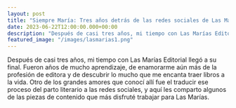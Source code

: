 ```yaml
---
layout: post
title: "Siempre María: Tres años detrás de las redes sociales de Las Marías Editorial"
date: 2023-06-22T12:00:00.000+00:00
description: "Después de casi tres años, mi tiempo con Las Marías Editorial llegó a su final. Fueron años de mucho aprendizaje, de enamorarme aún más de la profesión de editora y de descubrir lo mucho que me encanta traer libros a la vida. Otro de los grandes amores que conocí allí fue el traducir ese proceso del parto literario a las redes sociales, y aquí les comparto algunos de las piezas de contenido que más disfruté trabajar para Las Marías."
featured_image: "/images/lasmarias1.png"
---
```

<p>Después de casi tres años, mi tiempo con Las Marías Editorial llegó a su final. Fueron años de mucho aprendizaje, de enamorarme aún más de la profesión de editora y de descubrir lo mucho que me encanta traer libros a la vida. Otro de los grandes amores que conocí allí fue el traducir ese proceso del parto literario a las redes sociales, y aquí les comparto algunos de las piezas de contenido que más disfruté trabajar para Las Marías.</p>

<p align="center">
<blockquote 
  class="instagram-media" 
  data-instgrm-captioned data-instgrm-permalink="https://www.instagram.com/reel/CseEYbfgQuc/" 
  style="max-width:540px; min-width:326px; width:-webkit-calc(100% - 2px); width:calc(100% - 2px);">
</blockquote> 
<script async src="//www.instagram.com/embed.js"></script>
</p>

<p align="center">
<blockquote 
  class="instagram-media" 
  data-instgrm-captioned data-instgrm-permalink="https://www.instagram.com/reel/CnwcShsoqVD/" 
  style="max-width:540px; min-width:326px; width:-webkit-calc(100% - 2px); width:calc(100% - 2px);">
</blockquote> 
<script async src="//www.instagram.com/embed.js"></script>
</p>

